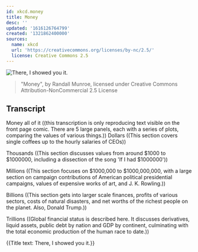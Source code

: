 ```yaml
---
id: xkcd.money
title: Money
desc: ''
updated: '1616126764799'
created: '1321862400000'
sources:
  name: xkcd
  url: 'https://creativecommons.org/licenses/by-nc/2.5/'
  license: Creative Commons 2.5
---
```

![There, I showed you it.](https://imgs.xkcd.com/comics/money.png)
> "Money", by Randall Munroe, licensed under Creative Commons Attribution-NonCommercial 2.5 License

## Transcript
Money
all of it
((this transcription is only reproducing text visible on the front page comic.  There are 5 large panels, each with a series of plots, comparing the values of various things.))
Dollars
((This section covers single coffees up to the hourly salaries of CEOs))

Thousands
((This section discusses values from around $1000 to $1000000, including a dissection of the song 'If I had $1000000'))

Millions
((This section focuses on $1000,000 to $1000,000,000, with a large section on campaign contributions of American political presidential campaigns, values of expensive works of art, and J. K. Rowling.))

Billions
((This section gets into larger scale finances, profits of various sectors, costs of natural disasters, and net worths of the richest people on the planet.  Also, Donald Trump.))

Trillions
((Global financial status is described here.  It discusses derivatives, liquid assets, public debt by nation and GDP by continent, culminating with the total economic production of the human race to date.))

{{Title text: There, I showed you it.}}
